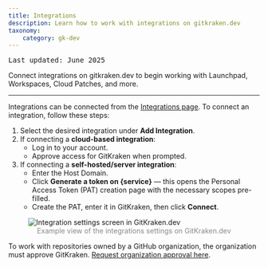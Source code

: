 ```yaml
---
title: Integrations
description: Learn how to work with integrations on gitkraken.dev
taxonomy:
    category: gk-dev
---
```


<kbd>Last updated: June 2025</kbd>

Connect integrations on gitkraken.dev to begin working with Launchpad, Workspaces, Cloud Patches, and more. 

***

Integrations can be connected from the <a href="https://gitkraken.dev/settings/integrations?source=help_center&product=gitkraken_dot_dev" target="_blank">Integrations page</a>. To connect an integration, follow these steps:

1. Select the desired integration under **Add Integration**.
2. If connecting a **cloud-based integration**:
    - Log in to your account.
    - Approve access for GitKraken when prompted.
3. If connecting a **self-hosted/server integration**:
    - Enter the Host Domain.
    - Click **Generate a token on {service}** — this opens the Personal Access Token (PAT) creation page with the necessary scopes pre-filled.
    - Create the PAT, enter it in GitKraken, then click **Connect**.

<figure>
  <img src="/wp-content/uploads/gkd-integrations-0.png" class="center img-bordered help-center-img" alt="Integration settings screen in GitKraken.dev">
  <figcaption style="color:#888;text-align:center">Example view of the integrations settings on GitKraken.dev</figcaption>
</figure>

<div class='callout callout--basic'>
    <p>To work with repositories owned by a GitHub organization, the organization must approve GitKraken. <a href="https://help.github.com/articles/requesting-organization-approval-for-your-authorized-applications/" target="_blank">Request organization approval here</a>.</p>
</div>
